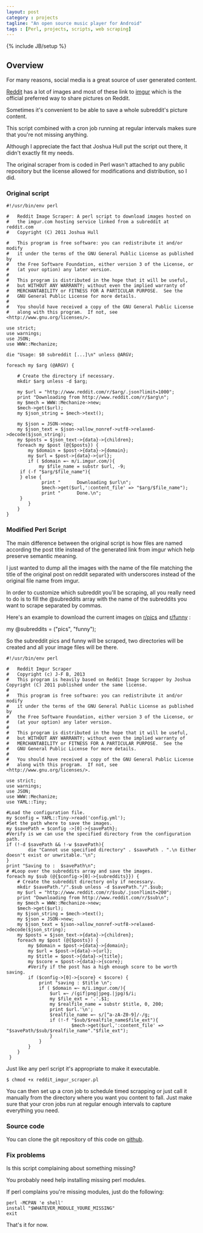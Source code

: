 ```yaml
---
layout: post
category : projects
tagline: "An open source music player for Android"
tags : [Perl, projects, scripts, web scraping]
---
```

{% include JB/setup %}

## Overview

For many reasons, social media is a great source of user generated content.

[Reddit](http://reddit.com) has a lot of images and most of these link to [imgur](http://imgur.com) which is the official 
preferred way to share pictures on Reddit.

Sometimes it's convenient to be able to save a whole subreddit's picture content.

This script combined with a cron job running at regular intervals makes sure that you're not missing anything.

Although I appreciate the fact that Joshua Hull put the script out there, it didn't exactly fit my needs.

The original scraper from is coded in Perl wasn't attached to any public repository but
the license allowed for modifications and distribution, so I did.

### Original script 

    #!/usr/bin/env perl
    
    #   Reddit Image Scraper: A perl script to download images hosted on
    #   the imgur.com hosting service linked from a subreddit at reddit.com
    #   Copyright (C) 2011 Joshua Hull
    
    #   This program is free software: you can redistribute it and/or modify
    #   it under the terms of the GNU General Public License as published by
    #   the Free Software Foundation, either version 3 of the License, or
    #   (at your option) any later version.
    #
    #   This program is distributed in the hope that it will be useful,
    #   but WITHOUT ANY WARRANTY; without even the implied warranty of
    #   MERCHANTABILITY or FITNESS FOR A PARTICULAR PURPOSE.  See the
    #   GNU General Public License for more details.
    #
    #   You should have received a copy of the GNU General Public License
    #   along with this program.  If not, see <http://www.gnu.org/licenses/>.
    
    use strict;
    use warnings;
    use JSON;
    use WWW::Mechanize;
    
    die "Usage: $0 subreddit [...]\n" unless @ARGV;
    
    foreach my $arg (@ARGV) {
    
        # Create the directory if necessary.
        mkdir $arg unless -d $arg;
    
        my $url = "http://www.reddit.com/r/$arg/.json?limit=1000";
        print "Downloading from http://www.reddit.com/r/$arg\n";
        my $mech = WWW::Mechanize->new;
        $mech->get($url);
        my $json_string = $mech->text();
    
        my $json = JSON->new;
        my $json_text = $json->allow_nonref->utf8->relaxed->decode($json_string);
        my $posts = $json_text->{data}->{children};
        foreach my $post (@{$posts}) {
            my $domain = $post->{data}->{domain};
            my $url = $post->{data}->{url};
            if ( $domain =~ m/i.imgur.com/){
                my $file_name = substr $url, -9;
         if (-f "$arg/$file_name"){
         } else {
                 print "      Downloading $url\n";
                 $mech->get($url,':content_file' => "$arg/$file_name");
                 print "      Done.\n";
         }
            }
        }
    }

### Modified Perl Script

The main difference between the original script is how files are named according the post title instead of the
generated link from imgur which help preserve semantic meaning. 

I just wanted to dump all the images with the name of the file matching the title of the original post on reddit separated 
with underscores instead of the original file name from imgur.

In order to customize which subreddit you'll be scraping, all you really need to do is to fill the @subreddits array with 
the name of the subreddits you want to scrape separated by commas.

Here's an example to download the current images on [r/pics](www.reddit.com/r/pics) and [r/funny](www.reddit.com/r/funny) :

my @subreddits = ("pics", "funny");

So the subreddit pics and funny will be scraped, two directories will be created and all your image files will be there.

    #!/usr/bin/env perl
    
    #   Reddit Imgur Scraper
    #   Copyright (c) J-F B, 2013
    #   This program is heavily based on Reddit Image Scrapper by Joshua Copyright (C) 2011 published under the same license.
    #   
    #   This program is free software: you can redistribute it and/or modify 
    #   it under the terms of the GNU General Public License as published by
    #   the Free Software Foundation, either version 3 of the License, or
    #   (at your option) any later version.
    #
    #   This program is distributed in the hope that it will be useful,
    #   but WITHOUT ANY WARRANTY; without even the implied warranty of
    #   MERCHANTABILITY or FITNESS FOR A PARTICULAR PURPOSE.  See the
    #   GNU General Public License for more details.
    #
    #   You should have received a copy of the GNU General Public License
    #   along with this program.  If not, see <http://www.gnu.org/licenses/>.
    
    use strict;
    use warnings;
    use JSON;
    use WWW::Mechanize;
    use YAML::Tiny;
    
    #Load the configuration file.
    my $config = YAML::Tiny->read('config.yml');
    #Set the path where to save the images.
    my $savePath = $config ->[0]->{savePath};
    #Verify is we can use the specified directory from the configuration path.
    if (!-d $savePath && !-w $savePath){
            die "Cannot use specified directory" . $savePath . ".\n Either doesn't exist or unwritable.'\n";
    }
    print "Saving to :  $savePath\n";
    # #Loop over the subreddits array and save the images.
    foreach my $sub (@{$config->[0]->{subreddits}}) {
        # Create the subreddit directory only if necessary.
        mkdir $savePath."/".$sub unless -d $savePath."/".$sub;
        my $url = "http://www.reddit.com/r/$sub/.json?limit=200";
        print "Downloading from http://www.reddit.com/r/$sub\n";
        my $mech = WWW::Mechanize->new;
        $mech->get($url);
        my $json_string = $mech->text();
        my $json = JSON->new;
        my $json_text = $json->allow_nonref->utf8->relaxed->decode($json_string);
        my $posts = $json_text->{data}->{children}; 
        foreach my $post (@{$posts}) {
            my $domain = $post->{data}->{domain};
            my $url = $post->{data}->{url};
            my $title = $post->{data}->{title};
            my $score = $post->{data}->{score};
            #Verify if the post has a high enough score to be worth saving.
            if ($config->[0]->{score} < $score) {
                print "saving : $title \n";
                if ( $domain =~ m/i.imgur.com/){
                    $url =~ /(gif|png|jpeg.|jpg)$/i;
                    my $file_ext = '.'.$1;
                    my $realfile_name = substr $title, 0, 200;
                    print $url.'\n';
                    $realfile_name =~ s/[^a-zA-Z0-9]/-/g;
                    if (!-f "$sub/$realfile_name$file_ext"){
                            $mech->get($url,':content_file' => "$savePath/$sub/$realfile_name"."$file_ext");
                    }
                }
            }
        }
     }
     
Just like any perl script it's appropriate to make it executable.

    $ chmod +x reddit_imgur_scraper.pl
     
You can then set up a cron job to schedule timed scrapping or just call it manually from the directory where you want you 
content to fall. Just make sure that your cron jobs run at regular enough intervals to capture everything you need.

### Source code

You can clone the git repository of this code on [github](https://github.com/DontBelieveTheByte/reddit-imgur-scraper).

### Fix problems

Is this script complaining about something missing? 

You probably need help installing missing perl modules.

If perl complains you're missing modules, just do the following:

    perl -MCPAN 'e shell'
    install "$WHATEVER_MODULE_YOURE_MISSING"
    exit

That's it for now.

